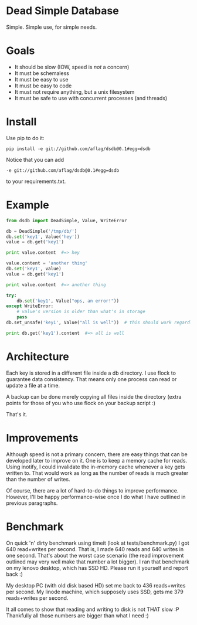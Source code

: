Dead Simple Database
====================

Simple. Simple use, for simple needs.

Goals
=====

* It should be slow (IOW, speed is *not* a concern)
* It must be schemaless
* It must be easy to use
* It must be easy to code
* It must not require anything, but a unix filesystem
* It must be safe to use with concurrent processes (and threads)

Install
=======

Use pip to do it:

```
pip install -e git://github.com/aflag/dsdb@0.1#egg=dsdb
```

Notice that you can add

```
-e git://github.com/aflag/dsdb@0.1#egg=dsdb
```

to your requirements.txt.

Example
=======

```python
from dsdb import DeadSimple, Value, WriteError

db = DeadSimple('/tmp/db/')
db.set('key1', Value('hey'))
value = db.get('key1')

print value.content  #=> hey

value.content = 'another thing'
db.set('key1', value)
value = db.get('key1')

print value.content  #=> another thing

try:
    db.set('key1', Value("ops, an error!"))
except WriteError:
    # value's version is older than what's in storage
    pass
db.set_unsafe('key1', Value("all is well"))  # this should work regardless of version

print db.get('key1').content  #=> all is well
```

Architecture
============

Each key is stored in a different file inside a db directory. I use
flock to guarantee data consistency. That means only one process can
read or update a file at a time.

A backup can be done merely copying all files inside the directory
(extra points for those of you who use flock on your backup script :)

That's it.

Improvements
============

Although speed is not a primary concern, there are easy things that can
be developed later to improve on it. One is to keep a memory cache for
reads.  Using inotify, I could invalidate the in-memory cache whenever a
key gets written to. That would work as long as the number of reads is
much greater than the number of writes.

Of course, there are a lot of hard-to-do things to improve performance.
However, I'll be happy performance-wise once I do what I have outlined
in previous paragraphs.


Benchmark
=========

On quick 'n' dirty benchmark using timeit (look at tests/benchmark.py) I
got 640 read+writes per second. That is, I made 640 reads and 640 writes
in one second. That's about the worst case scenario (the read
improvement outlined may very well make that number a lot bigger). I ran
that benchmark on my lenovo desktop, which has SSD HD. Please run it
yourself and report back :)

My desktop PC (with old disk based HD) set me back to 436 reads+writes
per second. My linode machine, which supposely uses SSD, gets me 379
reads+writes per second.

It all comes to show that reading and writing to disk is not THAT slow
:P Thankfully all those numbers are bigger than what I need :)
